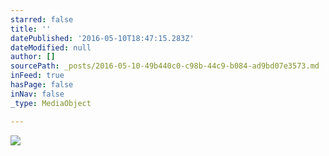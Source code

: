 ```yaml
---
starred: false
title: ''
datePublished: '2016-05-10T18:47:15.283Z'
dateModified: null
author: []
sourcePath: _posts/2016-05-10-49b440c0-c98b-44c9-b084-ad9bd07e3573.md
inFeed: true
hasPage: false
inNav: false
_type: MediaObject

---
```

![](https://the-grid-user-content.s3-us-west-2.amazonaws.com/2976a311-5889-413f-afb0-4e94aafe3983.jpg)